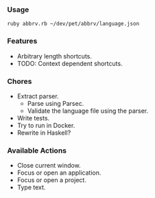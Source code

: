### Usage

`ruby abbrv.rb ~/dev/pet/abbrv/language.json`

### Features

* Arbitrary length shortcuts.
* TODO: Context dependent shortcuts.

### Chores

* Extract parser.
  - Parse using Parsec.
  - Validate the language file using the parser.
* Write tests.
* Try to run in Docker.
* Rewrite in Haskell?

### Available Actions

* Close current window.
* Focus or open an application.
* Focus or open a project.
* Type text.
